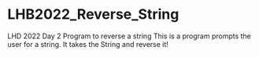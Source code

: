 # LHB2022_Reverse_String
LHD 2022 Day 2 Program to reverse a string
This is a program prompts the user for a string. It takes the String and reverse it!
